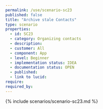 ```yaml
---
permalink: /use/scenario-sc23
published: false
title: "Archive stale Contacts"
type: scenario
properties:
  - id: SC23
  - category: Organizing contacts
  - description:
  - customer: All
  - component: App
  - level: Beginner
  - implementation status: IDEA
  - documentation status: OPEN
  - published:
  - link to lucid:
require:
required_by:
---
```


{% include scenarios/scenario-sc23.md %}
